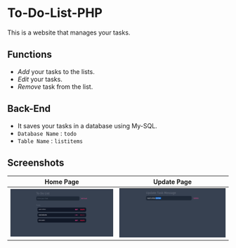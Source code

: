 # To-Do-List-PHP

This is a website that manages your tasks.

## Functions
- <i>Add</i> your tasks to the lists.
- <i>Edit</i> your tasks.
- <i>Remove</i> task from the list.

## Back-End
- It saves your tasks in a database using My-SQL.
- `Database Name` : `todo`
- `Table Name` : `listitems`

## Screenshots

| Home Page | Update Page |
| --------- | --------- |
| <img src="images/home.png" alt="Home-Page"> | <img src="images/update.png" alt="Update-Page"> |
